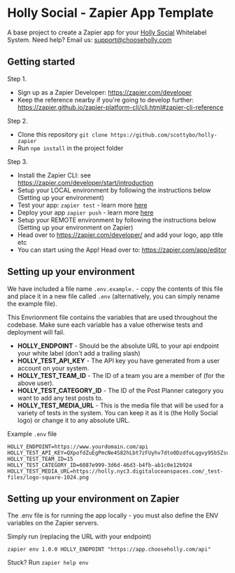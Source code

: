 
# Holly Social - Zapier App Template
A base project to create a Zapier app for your [Holly Social](https://www.chooseholly.com) Whitelabel System. Need help? Email us: support@chooseholly.com


## Getting started

Step 1.

 - Sign up as a Zapier Developer: https://zapier.com/developer
 - Keep the reference nearby if you're going to develop further: https://zapier.github.io/zapier-platform-cli/cli.html#zapier-cli-reference


Step 2. 

 - Clone this repository `git clone https://github.com/scottybo/holly-zapier`
 - Run `npm install` in the project folder


Step 3.

 - Install the Zapier CLI: see https://zapier.com/developer/start/introduction
 - Setup your LOCAL environment by following the instructions below (Setting up your environment)
 - Test your app: `zapier test` - learn more [here](https://zapier.com/developer/start/testing-your-app)
 - Deploy your app `zapier push` - learn more [here](https://zapier.com/developer/start/deploying-your-app)
 - Setup your REMOTE environment by following the instructions below (Setting up your environment on Zapier)
 - Head over to https://zapier.com/developer/ and add your logo, app title etc
 - You can start using the App! Head over to: https://zapier.com/app/editor

## Setting up your environment

We have included a file name `.env.example.` - copy the contents of this file and place it in a new file called `.env` (alternatively, you can simply rename the example file).

This Envrionment file contains the variables that are used throughout the codebase. Make sure each variable has a value otherwise tests and deployment will fail.

 - **HOLLY_ENDPOINT** - Should be the absolute URL to your api endpoint your white label (don't add a trailing slash)
 - **HOLLY_TEST_API_KEY** - The API key you have generated from a user account on your system.
 - **HOLLY_TEST_TEAM_ID** - The ID of a team you are a member of (for the above user).
 - **HOLLY_TEST_CATEGORY_ID** - The ID of the Post Planner category you want to add any test posts to.
 - **HOLLY_TEST_MEDIA_URL** - This is the media file that will be used for a variety of tests in the system. You can keep it as it is (the Holly Social logo) or change it to any absolute URL. 

Example `.env` file
```
HOLLY_ENDPOINT=https://www.yourdomain.com/api
HOLLY_TEST_API_KEY=QXpofdZuEgPmcNe4S82hLbt7zFUyhv7dto0DzdfoLqgvy95b5ZsufBaiXEhEYh
HOLLY_TEST_TEAM_ID=15
HOLLY_TEST_CATEGORY_ID=6087e999-3d6d-46d3-b4fb-ab1c0e12b924
HOLLY_TEST_MEDIA_URL=https://holly.nyc3.digitaloceanspaces.com/_test-files/logo-square-1024.png
```

## Setting up your environment on Zapier

The .env file is for running the app locally - you must also define the ENV variables on the Zapier servers.

Simply run (replacing the URL with your endpoint)

`zapier env 1.0.0 HOLLY_ENDPOINT "https://app.chooseholly.com/api"`

Stuck? Run `zapier help env`